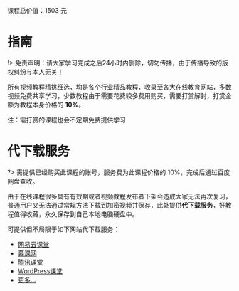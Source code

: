 
课程总价值：1503 元
# 指南

!> 免责声明：请大家学习完成之后24小时内删除，切勿传播，由于传播导致的版权纠纷与本人无关！

 所有视频教程精挑细选，均是各个行业精品教程，收录至各大在线教育网站，多数视频免费共享学习，少数教程由于需要花费较多费用购买，需要打赏解封，打赏金额为教程本身价格的 **10%**。

 注：需打赏的课程也会不定期免费提供学习

# 代下载服务

?> 需提供已经购买此课程的账号，服务费为此课程价格的 10%，完成后通过百度网盘查收。

由于在线课程很多具有有效期或者视频教程发布者下架会造成大家无法再次复习，普通用户又无法通过常规方法下载到加密视频并保存，此处提供**代下载服务**，好教程值得收藏，永久保存到自己本地电脑硬盘中。

可提供但不局限于如下网站代下载服务：




- [网易云课堂](https://study.163.com/)
- [慕课网](https://www.imooc.com/)
- [腾讯课堂](https://ke.qq.com/) 
- [WordPress课堂](https://www.wordpresskt.com/)
- [更多...](/guide/download.md)




